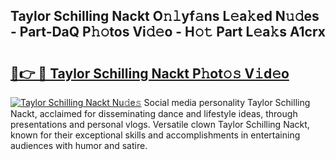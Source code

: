 ## Taylor Schilling Nackt O𝚗𝚕yf𝚊ns L𝚎a𝚔ed N𝚞𝚍es - Part-DaQ P𝚑𝚘tos Vi𝚍𝚎o - H𝚘𝚝 Part L𝚎a𝚔s A1crx

# <h2><a href="http://kfeajz.oniu.top/?m=Taylor+Schilling+Nackt">🔗👉 🔴 Taylor Schilling Nackt P𝚑ot𝚘𝚜 V𝚒d𝚎o</a></h2>

[![Taylor Schilling Nackt Nu𝚍e𝚜](https://i.imgur.com/0qMVB7G.gif)](http://kfeajz.oniu.top/?m=Taylor+Schilling+Nackt)
Social media personality Taylor Schilling Nackt, acclaimed for disseminating dance and lifestyle ideas, through presentations and personal vlogs. Versatile clown Taylor Schilling Nackt, known for their exceptional skills and accomplishments in entertaining audiences with humor and satire.  
